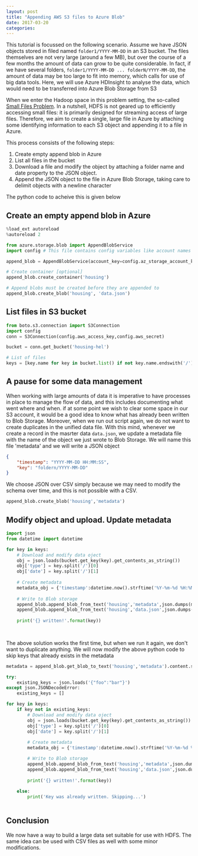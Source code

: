 ```yaml
---
layout: post
title: "Appending AWS S3 files to Azure Blob"
date: 2017-03-20
categories:
---
```


This tutorial is focussed on the following scenario. Assume we have JSON objects stored in filed named `folder1/YYYY-MM-DD` in an S3 bucket. The files themselves are not very large (around a few MB), but over the course of a few months the amount of data can grow to be quite considerable. In fact, if we have several folders, `folder1/YYYY-MM-DD ... folderN/YYYY-MM-DD`, the amount of data may be too large to fit into memory, which calls for use of big data tools. Here, we will use Azure HDInsight to analyse the data, which would need to be transferred into Azure Blob Storage from S3

When we enter the Hadoop space in this problem setting, the so-called [Small Files Problem](https://blog.cloudera.com/blog/2009/02/the-small-files-problem/). In a nutshell, HDFS is not geared up to efficiently accessing small files: it is primarily designed for streaming access of large files. Therefore, we aim to create a single, large file in Azure by attaching some identifying information to each S3 object and appending it to a file in Azure. 

This process consists of the following steps:

1. Create empty append blob in Azure
2. List all files in the bucket
3. Download a file and modify the object by attaching a folder name and date property to the JSON object. 
4. Append the JSON object to the file in Azure Blob Storage, taking care to delimit objects with a newline character

The python code to acheive this is given below

## Create an empty append blob in Azure


```python
%load_ext autoreload
%autoreload 2

from azure.storage.blob import AppendBlobService
import config # This file contains config variables like account names and keys

append_blob = AppendBlobService(account_key=config.az_storage_account_key,account_name=config.az_storage_account_name)

# Create container [optional]
append_blob.create_container('housing')

# Append blobs must be created before they are appended to
append_blob.create_blob('housing', 'data.json')

```

## List files in S3 bucket


```python
from boto.s3.connection import S3Connection
import config
conn = S3Connection(config.aws_access_key,config.aws_secret)

bucket = conn.get_bucket('housing-hel')

# List of files
keys = [key.name for key in bucket.list() if not key.name.endswith('/')]

```

## A pause for some data management

When working with large amounts of data it is imperative to have processes in place to manage the flow of data, and this includes documenting what went where and when. if at some point we wish to clear some space in our S3 account, it would be a good idea to know what has already been written to Blob Storage. Moreover, when we run out script again, we do not want to create duplicates in the unified data file. With this mind, whenever we create a record in the masrter data `data.json`, we update a metadata file with the name of the object we just wrote to Blob Storage. We will name this file 'metadata' and we will write a JSON object

```json
{
    "timestamp": "YYYY-MM-DD HH:MM:SS",
    "key": "foldern/YYYY-MM-DD"
}
```
We choose JSON over CSV simply because we may need to modify the schema over time, and this is not possible with a CSV. 


```python
append_blob.create_blob('housing','metadata')
```

## Modify object and upload. Update metadata


```python
import json
from datetime import datetime

for key in keys:
    # Download and modify data oject 
    obj = json.loads(bucket.get_key(key).get_contents_as_string())
    obj['type'] = key.split('/')[0]
    obj['date'] = key.split('/')[1]
    
    # Create metadata
    metadata_obj = {'timestamp':datetime.now().strftime('%Y-%m-%d %H:%M:%S'),'key': key}
    
    # Write to Blob storage
    append_blob.append_blob_from_text('housing','metadata',json.dumps(metadata_obj)+'\n')
    append_blob.append_blob_from_text('housing','data.json',json.dumps(obj)+'\n')
    
    print('{} written!'.format(key))
    
    
```

The above solution works the first time, but when we run it again, we don't want to duplicate anything. We will now modify the above python code to skip keys that already exists in the metadata


```python
metadata = append_blob.get_blob_to_text('housing','metadata').content.strip().split('\n')

try:
    existing_keys = json.loads('{"foo":"bar"}')
except json.JSONDecodeError:
    existing_keys = []

for key in keys:
    if key not in existing_keys:
        # Download and modify data oject 
        obj = json.loads(bucket.get_key(key).get_contents_as_string())
        obj['type'] = key.split('/')[0]
        obj['date'] = key.split('/')[1]
    
        # Create metadata
        metadata_obj = {'timestamp':datetime.now().strftime('%Y-%m-%d %H:%M:%S'),'key': key}

        # Write to Blob storage
        append_blob.append_blob_from_text('housing','metadata',json.dumps(metadata_obj)+'\n')
        append_blob.append_blob_from_text('housing','data.json',json.dumps(obj)+'\n')
    
        print('{} written!'.format(key))
        
    else:
        print('Key was already written. Skipping...')
    
```

## Conclusion

We now have a way to build a large data set suitable for use with HDFS. The same idea can be used with CSV files as well with some minor modifications. 
